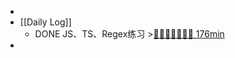 -
- [[Daily Log]]
	- DONE JS、TS、Regex练习 >[🍅🍅🍅🍅🍅🍅🍅 176min](#agenda-pomo://?t=p-1690776407170-5%2Cf-1690782796688-1500%2Cf-1690789741371-1500%2Cf-1690792202652-1500%2Cf-1690801375660-1500%2Cf-1690805023503-1500%2Cf-1690814830705-1500%2Cf-1690816579841-1500)
-